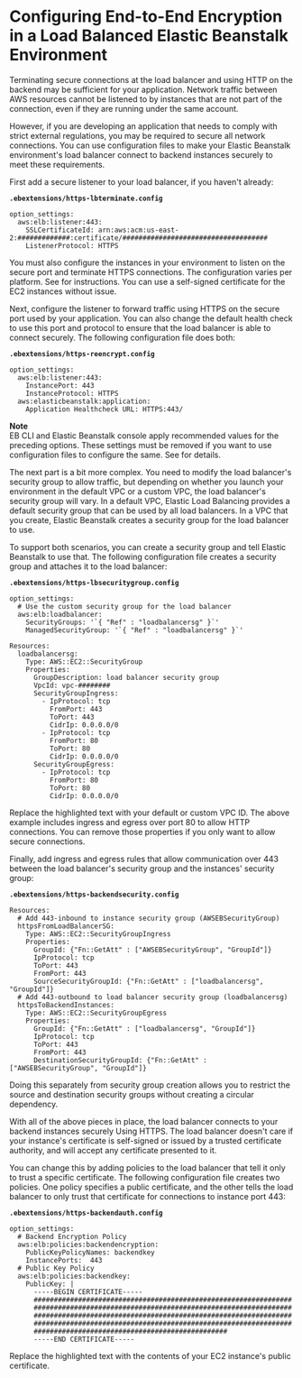 # Configuring End\-to\-End Encryption in a Load Balanced Elastic Beanstalk Environment<a name="configuring-https-endtoend"></a>

Terminating secure connections at the load balancer and using HTTP on the backend may be sufficient for your application\. Network traffic between AWS resources cannot be listened to by instances that are not part of the connection, even if they are running under the same account\.

However, if you are developing an application that needs to comply with strict external regulations, you may be required to secure all network connections\. You can use configuration files to make your Elastic Beanstalk environment's load balancer connect to backend instances securely to meet these requirements\.

First add a secure listener to your load balancer, if you haven't already:

**`.ebextensions/https-lbterminate.config`**

```
option_settings:
  aws:elb:listener:443:
    SSLCertificateId: arn:aws:acm:us-east-2:#############:certificate/####################################
    ListenerProtocol: HTTPS
```

You must also configure the instances in your environment to listen on the secure port and terminate HTTPS connections\. The configuration varies per platform\. See  for instructions\. You can use a self\-signed certificate for the EC2 instances without issue\.

Next, configure the listener to forward traffic using HTTPS on the secure port used by your application\. You can also change the default health check to use this port and protocol to ensure that the load balancer is able to connect securely\. The following configuration file does both:

**`.ebextensions/https-reencrypt.config`**

```
option_settings:
  aws:elb:listener:443:
    InstancePort: 443
    InstanceProtocol: HTTPS
  aws:elasticbeanstalk:application:
    Application Healthcheck URL: HTTPS:443/
```

**Note**  
EB CLI and Elastic Beanstalk console apply recommended values for the preceding options\. These settings must be removed if you want to use configuration files to configure the same\. See  for details\.

The next part is a bit more complex\. You need to modify the load balancer's security group to allow traffic, but depending on whether you launch your environment in the default VPC or a custom VPC, the load balancer's security group will vary\. In a default VPC, Elastic Load Balancing provides a default security group that can be used by all load balancers\. In a VPC that you create, Elastic Beanstalk creates a security group for the load balancer to use\.

To support both scenarios, you can create a security group and tell Elastic Beanstalk to use that\. The following configuration file creates a security group and attaches it to the load balancer:

**`.ebextensions/https-lbsecuritygroup.config`**

```
option_settings:
  # Use the custom security group for the load balancer
  aws:elb:loadbalancer:
    SecurityGroups: '`{ "Ref" : "loadbalancersg" }`'
    ManagedSecurityGroup: '`{ "Ref" : "loadbalancersg" }`'

Resources:
  loadbalancersg:
    Type: AWS::EC2::SecurityGroup
    Properties:
      GroupDescription: load balancer security group
      VpcId: vpc-########
      SecurityGroupIngress:
        - IpProtocol: tcp
          FromPort: 443
          ToPort: 443
          CidrIp: 0.0.0.0/0
        - IpProtocol: tcp
          FromPort: 80
          ToPort: 80
          CidrIp: 0.0.0.0/0
      SecurityGroupEgress:
        - IpProtocol: tcp
          FromPort: 80
          ToPort: 80
          CidrIp: 0.0.0.0/0
```

Replace the highlighted text with your default or custom VPC ID\. The above example includes ingress and egress over port 80 to allow HTTP connections\. You can remove those properties if you only want to allow secure connections\.

Finally, add ingress and egress rules that allow communication over 443 between the load balancer's security group and the instances' security group:

**`.ebextensions/https-backendsecurity.config`**

```
Resources:
  # Add 443-inbound to instance security group (AWSEBSecurityGroup)
  httpsFromLoadBalancerSG: 
    Type: AWS::EC2::SecurityGroupIngress
    Properties:
      GroupId: {"Fn::GetAtt" : ["AWSEBSecurityGroup", "GroupId"]}
      IpProtocol: tcp
      ToPort: 443
      FromPort: 443
      SourceSecurityGroupId: {"Fn::GetAtt" : ["loadbalancersg", "GroupId"]}
  # Add 443-outbound to load balancer security group (loadbalancersg)
  httpsToBackendInstances: 
    Type: AWS::EC2::SecurityGroupEgress
    Properties:
      GroupId: {"Fn::GetAtt" : ["loadbalancersg", "GroupId"]}
      IpProtocol: tcp
      ToPort: 443
      FromPort: 443
      DestinationSecurityGroupId: {"Fn::GetAtt" : ["AWSEBSecurityGroup", "GroupId"]}
```

Doing this separately from security group creation allows you to restrict the source and destination security groups without creating a circular dependency\.

With all of the above pieces in place, the load balancer connects to your backend instances securely Using HTTPS\. The load balancer doesn't care if your instance's certificate is self\-signed or issued by a trusted certificate authority, and will accept any certificate presented to it\.

You can change this by adding policies to the load balancer that tell it only to trust a specific certificate\. The following configuration file creates two policies\. One policy specifies a public certificate, and the other tells the load balancer to only trust that certificate for connections to instance port 443:

**`.ebextensions/https-backendauth.config`**

```
option_settings:
  # Backend Encryption Policy
  aws:elb:policies:backendencryption:
    PublicKeyPolicyNames: backendkey
    InstancePorts:  443
  # Public Key Policy
  aws:elb:policies:backendkey:
    PublicKey: |
      -----BEGIN CERTIFICATE-----
      ################################################################
      ################################################################
      ################################################################
      ################################################################
      ################################################
      -----END CERTIFICATE-----
```

Replace the highlighted text with the contents of your EC2 instance's public certificate\.